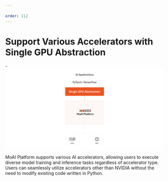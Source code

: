 ```yaml
---

order: 112
---
```


# Support Various Accelerators with Single GPU Abstraction

-![](img_ov/l1.png)

MoAI Platform supports various AI accelerators, allowing users to execute diverse model training and inference tasks regardless of accelerator type. Users can seamlessly utilize accelerators other than NVIDIA without the need to modify existing code written in Python.
\
&nbsp;


